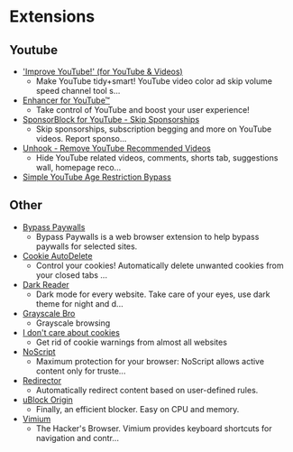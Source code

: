 # Extensions

## Youtube
- ['Improve YouTube!' (for YouTube & Videos)](https://addons.mozilla.org/en-CA/firefox/addon/youtube-addon/)
   - Make YouTube tidy+smart! YouTube video color ad skip volume speed channel tool s...
- [Enhancer for YouTube™](https://addons.mozilla.org/en-CA/firefox/addon/enhancer-for-youtube/)
   - Take control of YouTube and boost your user experience!
- [SponsorBlock for YouTube - Skip Sponsorships](https://addons.mozilla.org/en-CA/firefox/addon/sponsorblock/)
   - Skip sponsorships, subscription begging and more on YouTube videos. Report sponso...
- [Unhook - Remove YouTube Recommended Videos](https://addons.mozilla.org/en-CA/firefox/addon/youtube-recommended-videos/)
   - Hide YouTube related videos, comments, shorts tab, suggestions wall, homepage reco...
- [Simple YouTube Age Restriction Bypass](https://github.com/zerodytrash/Simple-YouTube-Age-Restriction-Bypass/)

## Other
- [Bypass Paywalls](https://github.com/iamadamdev/bypass-paywalls-chrome)
   - Bypass Paywalls is a web browser extension to help bypass paywalls for selected sites.
- [Cookie AutoDelete](https://addons.mozilla.org/en-CA/firefox/addon/cookie-autodelete/)
   - Control your cookies! Automatically delete unwanted cookies from your closed tabs ...
- [Dark Reader](https://addons.mozilla.org/en-CA/firefox/addon/darkreader/)
   - Dark mode for every website. Take care of your eyes, use dark theme for night and d...
- [Grayscale Bro](https://addons.mozilla.org/en-CA/firefox/addon/grayscale-bro/)
   - Grayscale browsing
- [I don't care about cookies](https://addons.mozilla.org/en-CA/firefox/addon/i-dont-care-about-cookies/)
   - Get rid of cookie warnings from almost all websites
- [NoScript](https://addons.mozilla.org/en-CA/firefox/addon/noscript/)
   - Maximum protection for your browser: NoScript allows active content only for truste...
- [Redirector](https://addons.mozilla.org/en-CA/firefox/addon/redirector/)
   - Automatically redirect content based on user-defined rules.
- [uBlock Origin](https://addons.mozilla.org/en-CA/firefox/addon/ublock-origin/)
   - Finally, an efficient blocker. Easy on CPU and memory.
- [Vimium](https://addons.mozilla.org/en-CA/firefox/addon/vimium-ff/)
   - The Hacker's Browser. Vimium provides keyboard shortcuts for navigation and contr...
